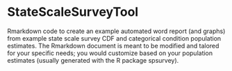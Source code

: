 # StateScaleSurveyTool
Rmarkdown code to create an example automated word report (and graphs) from example state scale survey CDF and categorical condition population estimates.  The Rmarkdown document is meant to be modified and talored for your specific needs; you would customize based on your population estimates (usually generated with the R package spsurvey).
